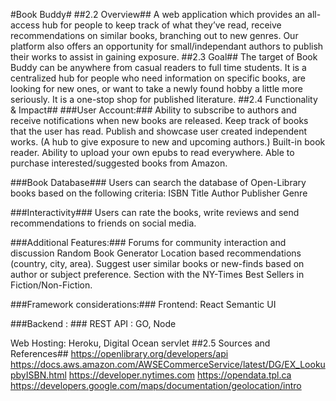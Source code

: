 #Book Buddy#
##2.2 Overview##
A web application which provides an all-access hub for people to keep track of what they’ve read, receive recommendations on similar books, branching out to new genres. Our platform also offers an opportunity for small/independant authors to publish their works to assist in gaining exposure.
##2.3 Goal##
The target of Book Buddy can be anywhere from casual readers to full time students. It is a centralized hub for people who need information on specific books, are looking for new ones, or want to take a newly found hobby a little more seriously. It is a one-stop shop for published literature.
##2.4 Functionality & Impact##
###User Account:###
Ability to subscribe to authors and receive notifications when new books are released.
Keep track of books that the user has read.
Publish and showcase user created independent works. (A hub to give exposure to new and upcoming authors.)
Built-in book reader.
Ability to upload your own epubs to read everywhere.
Able to purchase interested/suggested books from Amazon.

###Book Database###
Users can search the database of Open-Library books based on the following criteria:
ISBN
Title
Author
Publisher
Genre

###Interactivity###
Users can rate the books, write reviews and send recommendations to friends on social media. 

###Additional Features:###
Forums for community interaction and discussion
Random Book Generator
Location based recommendations (country, city, area).
Suggest user similar books or new-finds based on author or subject preference.
Section with the NY-Times Best Sellers in Fiction/Non-Fiction.

###Framework considerations:###
Frontend: 
React
Semantic UI

###Backend : ###
REST API : GO, Node

Web Hosting: Heroku, Digital Ocean servlet
##2.5 Sources and References##
https://openlibrary.org/developers/api
https://docs.aws.amazon.com/AWSECommerceService/latest/DG/EX_LookupbyISBN.html
https://developer.nytimes.com
https://opendata.tpl.ca
https://developers.google.com/maps/documentation/geolocation/intro

